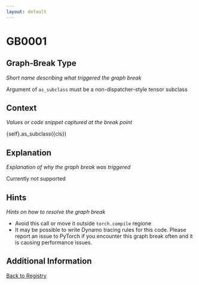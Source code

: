 ```yaml
---
layout: default
---
```

# GB0001

## Graph-Break Type
*Short name describing what triggered the graph break*

Argument of `as_subclass` must be a non-dispatcher-style tensor subclass

## Context
*Values or code snippet captured at the break point*

{self}.as_subclass({cls})

## Explanation
*Explanation of why the graph break was triggered*

Currently not supported

## Hints
*Hints on how to resolve the graph break*

- Avoid this call or move it outside `torch.compile` regione
- It may be possible to write Dynamo tracing rules for this code. Please report an issue to PyTorch if you encounter this graph break often and it is causing performance issues.


## Additional Information

<!-- ADDITIONAL INFORMATION START - Add custom information below this line -->

<!-- ADDITIONAL INFORMATION END -->

[Back to Registry](../index.html)
